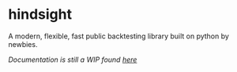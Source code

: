 # hindsight
A modern, flexible, fast public backtesting library built on python by newbies.

_Documentation is still a WIP found [here](https://apex-12.gitbook.io/hindsight/api/from_table)_
